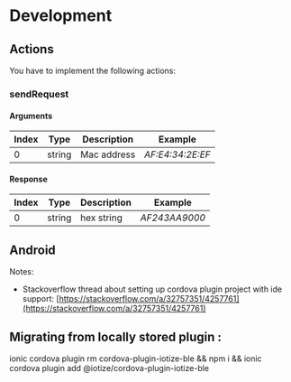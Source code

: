# Development

## Actions

You have to implement the following actions:

### sendRequest

#### Arguments

| Index | Type | Description | Example | 
| --- | --- | --- | --- | 
| 0 | string | Mac address  |  *AF:E4:34:2E:EF* | 

#### Response

| Index | Type | Description | Example | 
| --- | --- | --- | --- | 
| 0 | string | hex string  |  *AF243AA9000* | 

## Android

Notes: 
- Stackoverflow thread about setting up cordova plugin project with ide support: [https://stackoverflow.com/a/32757351/4257761](https://stackoverflow.com/a/32757351/4257761)

## Migrating from locally stored plugin :

ionic cordova plugin rm cordova-plugin-iotize-ble && npm i && ionic cordova plugin add @iotize/cordova-plugin-iotize-ble
